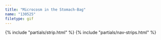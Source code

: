 ```yaml
---
title: "Microcosm in the Stomach-Bag"
name: "130525"
filetype: gif
---
```


{% include "partials/strip.html" %}
{% include "partials/nav-strips.html" %}